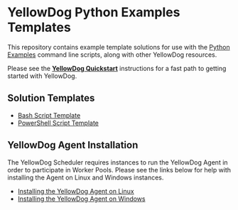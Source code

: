 # YellowDog Python Examples Templates

This repository contains example template solutions for use with the [Python Examples](https://github.com/yellowdog/python-examples) command line scripts, along with other YellowDog resources.

Please see the **[YellowDog Quickstart](quickstart.md)** instructions for a fast path to getting started with YellowDog.

## Solution Templates

- [Bash Script Template](bash/README.md)
- [PowerShell Script Template](powershell/README.md)

## YellowDog Agent Installation

The YellowDog Scheduler requires instances to run the YellowDog Agent in order to participate in Worker Pools. Please see the links below for help with installing the Agent on Linux and Windows instances.

- [Installing the YellowDog Agent on Linux](agent-installer/linux/README.md)
- [Installing the YellowDog Agent on Windows](agent-installer/windows/README.md)
